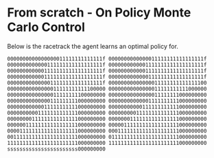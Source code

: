 # From scratch - On Policy Monte Carlo Control

Below is the racetrack the agent learns an optimal policy for.
	
`0000000000000000011111111111111f
0000000000000011111111111111111f
0000000000000111111111111111111f
0000000000001111111111111111111f
0000000000001111111111111111111f
0000000000001111111111111111111f
0000000000001111111111111111111f
0000000000000111111111111111111f
0000000000000011111111111111111f
00000000000000011111111111111100
00000000000000011111111111100000
00000000000000011111111111000000
00000000000000011111111100000000
00000000000000011111111000000000
00000000000000111111111000000000
00000000000001111111111000000000
00000000000011111111111000000000
00000000000111111111111000000000
00000000001111111111111000000000
00000000011111111111111000000000
00000000111111111111111000000000
00000001111111111111111000000000
00000011111111111111111000000000
00000111111111111111111000000000
00001111111111111111111000000000
00011111111111111111111000000000
00111111111111111111111000000000
01111111111111111111111000000000
11111111111111111111111000000000
11111111111111111111111000000000
sssssssssssssssssssssss000000000`

